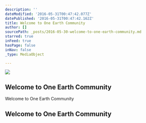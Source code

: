 ```yaml
---
description: ''
dateModified: '2016-05-31T00:47:42.077Z'
datePublished: '2016-05-31T00:47:42.162Z'
title: Welcome to One Earth Community
author: []
sourcePath: _posts/2016-05-30-welcome-to-one-earth-community.md
starred: true
inFeed: true
hasPage: false
inNav: false
_type: MediaObject

---
```

<article style=""><img src="https://the-grid-user-content.s3-us-west-2.amazonaws.com/011b4a3f-979e-4f4d-8d33-eaa5f5305259.png" /><h1>Welcome to One Earth Community</h1><p>Welcome to One Earth Community</p></article>

## Welcome to One Earth Community